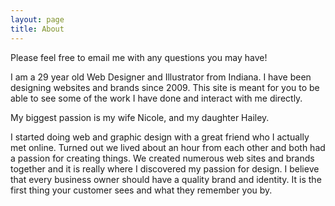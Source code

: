 ```yaml
---
layout: page
title: About
---
```


<p class="message">
  Please feel free to email me with any questions you may have!
</p>

I am a 29 year old Web Designer and Illustrator from Indiana. I have been designing websites and brands since 2009. This site is meant for you to be able to see some of the work I have done and interact with me directly.

My biggest passion is my wife Nicole, and my daughter Hailey.

I started doing web and graphic design with a great friend who I actually met online. Turned out we lived about an hour from each other and both had a passion for creating things. We created numerous web sites and brands together and it is really where I discovered my passion for design. I believe that every business owner should have a quality brand and identity. It is the first thing your customer sees and what they remember you by.
